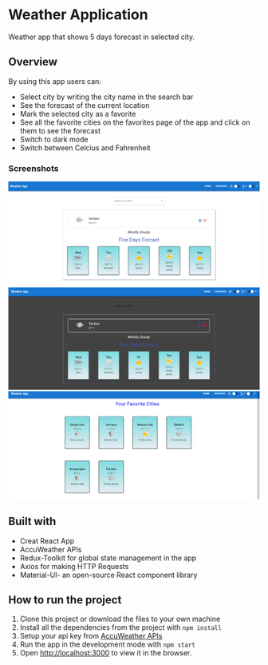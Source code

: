 # Weather Application

Weather app that shows 5 days forecast in selected city.

## Overview

By using this app users can:

- Select city by writing the city name in the search bar
- See the forecast of the current location
- Mark the selected city as a favorite
- See all the favorite cities on the favorites page of the app and click on them to see the forecast
- Switch to dark mode
- Switch between Celcius and Fahrenheit

### Screenshots

![](./public/images/main-page.png)
![](./public/images/dark-mode.png)
![](./public/images/favorites.png)

## Built with

- Creat React App
- AccuWeather APIs
- Redux-Toolkit for global state management in the app
- Axios for making HTTP Requests
- Material-UI- an open-source React component library

## How to run the project

1. Clone this project or download the files to your own machine
2. Install all the dependencies from the project with `npm install`
3. Setup your api key from [AccuWeather APIs](https://developer.accuweather.com/apis)
4. Run the app in the development mode with `npm start`
5. Open [http://localhost:3000](http://localhost:3000) to view it in the browser.
